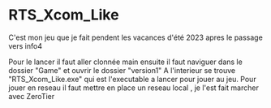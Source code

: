 # RTS_Xcom_Like
 C'est mon jeu que je fait pendent les vacances d'été 2023 apres le passage vers info4

Pour le lancer il faut aller clonnée main ensuite il faut naviguer dans le dossier "Game" et ouvrir le dossier "version1"
A l'interieur se trouve "RTS_Xcom_Like.exe" qui est l'executable a lancer pour jouer au jeu.
Pour jouer en reseau il faut mettre en place un reseau local , je l'est fait marcher avec ZeroTier 
